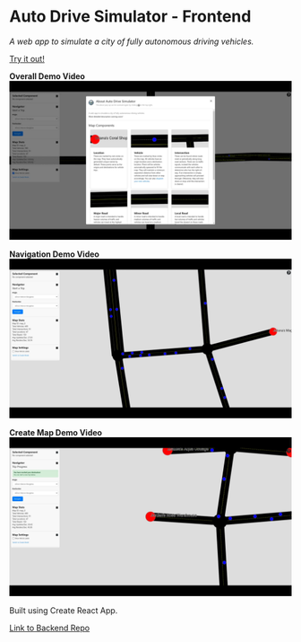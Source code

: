 # Auto Drive Simulator - Frontend
*A web app to simulate a city of fully autonomous driving vehicles.*

[Try it out!](https://mchlp.github.io/auto-drive-simulator-app/)

**Overall Demo Video**
[![Overall Demo Video](./demo/auto-drive-demo-overall.jpg)](./demo/auto-drive-demo-overall.mp4)

**Navigation Demo Video**
[![Navigation Demo Video](./demo/auto-drive-demo-navigate.jpg)](./demo/auto-drive-demo-navigate.mp4)

**Create Map Demo Video**
[![Create Map Demo Video](./demo/auto-drive-demo-create.jpg)](./demo/auto-drive-demo-create.mp4)

Built using Create React App.

[Link to Backend Repo](https://github.com/mchlp/auto-drive-simulator-api)
